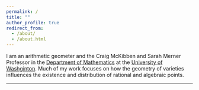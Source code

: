 ```yaml
---
permalink: /
title: ""
author_profile: true
redirect_from: 
  - /about/
  - /about.html
---
```


I am an arithmetic geometer and the Craig McKibben and Sarah Merner Professor in the [Department of Mathematics](https://math.washington.edu/) at the [University of Washginton](http://uw.edu). Much of my work focuses on how the geometry of varieties influences the existence and distribution of rational and algebraic points.


------



